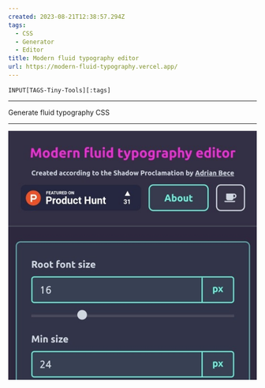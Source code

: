 ```yaml
---
created: 2023-08-21T12:38:57.294Z
tags: 
  - CSS
  - Generator
  - Editor
title: Modern fluid typography editor
url: https://modern-fluid-typography.vercel.app/
---
```

```meta-bind
INPUT[TAGS-Tiny-Tools][:tags]
```

___
Generate fluid typography CSS
___

![](_attachments/modern-fluid-typography-editor.jpg)
